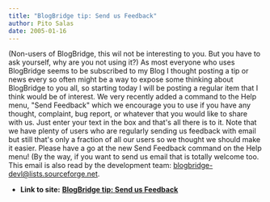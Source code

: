 ```yaml
---
title: "BlogBridge tip: Send us Feedback"
author: Pito Salas
date: 2005-01-16
---
```


(Non-users of BlogBridge, this wil not be interesting to you. But you have to
ask yourself, why are you not using it?) As most everyone who uses BlogBridge
seems to be subscribed to my Blog I thought posting a tip or news every so
often might be a way to expose some thinking about BlogBridge to you all, so
starting today I will be posting a regular item that I think would be of
interest. We very recently added a command to the Help menu, "Send Feedback"
which we encourage you to use if you have any thought, complaint, bug report,
or whatever that you would like to share with us. Just enter your text in the
box and that's all there is to it. Note that we have plenty of users who are
regularly sending us feedback with email but still that's only a fraction of
all our users so we thought we should make it easier. Please have a go at the
new Send Feedback command on the Help menu! (By the way, if you want to send
us email that is totally welcome too. This email is also read by the
development team: blogbridge-devl@lists.sourceforge.net.


* **Link to site:** **[BlogBridge tip: Send us Feedback](None)**
